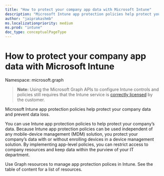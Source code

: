 ```yaml
---
title: "How to protect your company app data with Microsoft Intune"
description: "Microsoft Intune app protection policies help protect your company data and prevent data loss."
author: "jaiprakashmb"
ms.localizationpriority: medium
ms.prod: "intune"
doc_type: conceptualPageType
---
```


# How to protect your company app data with Microsoft Intune

Namespace: microsoft.graph

> **Note:** Using the Microsoft Graph APIs to configure Intune controls and policies still requires that the Intune service is [correctly licensed](https://www.microsoft.com/en-us/cloud-platform/microsoft-intune-pricing) by the customer.

Microsoft Intune app protection policies help protect your company data and prevent data loss.

You can use Intune app protection policies to help protect your company’s data. Because Intune app protection policies can be used independent of any mobile-device management (MDM) solution, you protect your company’s data with or without enrolling devices in a device management solution. By implementing app-level policies, you can restrict access to company resources and keep data within the purview of your IT department.

Use Graph resources to manage app protection polices in Intune. See the table of content for a list of resources.
